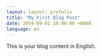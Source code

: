 ```yaml
---
layout: layout: profolio
title: "My First Blog Post"
date: 2024-09-01 10:00:00 +0800
language: en
---
```

   
This is your blog content in English.
